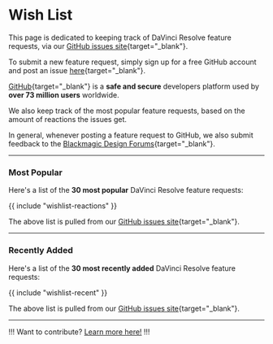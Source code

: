 # Wish List

This page is dedicated to keeping track of DaVinci Resolve feature requests, via our [GitHub issues site](https://github.com/CommandPost/ResolveCafe/issues){target="_blank"}.

To submit a new feature request, simply sign up for a free GitHub account and post an issue [here](https://github.com/CommandPost/ResolveCafe/issues){target="_blank"}.

[GitHub](https://github.com){target="_blank"} is a **safe and secure** developers platform used by **over 73 million users** worldwide.

We also keep track of the most popular feature requests, based on the amount of reactions the issues get.

In general, whenever posting a feature request to GitHub, we also submit feedback to the [Blackmagic Design Forums](https://forum.blackmagicdesign.com/viewforum.php?f=21&sid=f22b8d91290f36eb3cd987459d49f572){target="_blank"}.

---

### Most Popular

Here's a list of the **30 most popular** DaVinci Resolve feature requests:

{{ include "wishlist-reactions" }}

The above list is pulled from our [GitHub issues site](https://github.com/CommandPost/ResolveCafe/issues){target="_blank"}.

---

### Recently Added

Here's a list of the **30 most recently added** DaVinci Resolve feature requests:

{{ include "wishlist-recent" }}

The above list is pulled from our [GitHub issues site](https://github.com/CommandPost/ResolveCafe/issues){target="_blank"}.

---

!!!
Want to contribute? [Learn more here!](/contribute/)
!!!